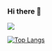 ### Hi there 👋

![](https://komarev.com/ghpvc/?username=saharsh-solanki&color=blue)

[![Top Langs](https://github-readme-stats.vercel.app/api/top-langs/?username=saharsh-solanki&layout=compact)](https://github.com/anuraghazra/github-readme-stats)

<!--
**saharsh-solanki/saharsh-solanki** is a ✨ _special_ ✨ repository because its `README.md` (this file) appears on your GitHub profile.


-->

